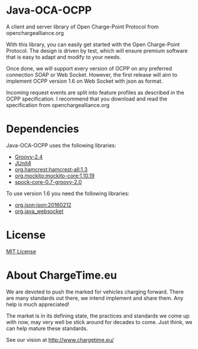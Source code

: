Java-OCA-OCPP
=============

A client and server library of Open Charge-Point Protocol from openchargealliance.org

With this library, you can easily get started with the Open Charge-Point Protocol.
The design is driven by test, which will ensure premium software that is easy to adapt and modify to your needs.

Once done, we will support every version of OCPP on any preferred connection SOAP or Web Socket.
However, the first release will aim to implement OCPP version 1.6 on Web Socket with json as format.

Incoming request events are split into feature profiles as described in the OCPP specification.
I recommend that you download and read the specification from openchargealliance.org

Dependencies
============

Java-OCA-OCPP uses the following libraries:

* [Groovy-2.4](http://www.groovy-lang.org/)
* [JUnit4](http://junit.org/junit4/)
* [org.hamcrest:hamcrest-all:1.3](http://hamcrest.org)
* [org.mockito:mockito-core:1.10.19](http://mockito.org)
* [spock-core-0.7-groovy-2.0](http://spockframework.org)

To use version 1.6 you need the following libraries:

* [org.json:json:20160212](https://github.com/stleary/JSON-java)
* [org.java_websocket](https://github.com/TooTallNate/Java-WebSocket)

License
=======

[MIT License](LICENSE)

About ChargeTime.eu
=======

We are devoted to push the marked for vehicles charging forward.
There are many standards out there, we intend implement and share them. Any help is much appreciated!

The market is in its defining state, the practices and standards we come up with now, may very well be stick around for decades to come. Just think, we can help mature these standards.

See our vision at http://www.chargetime.eu/
